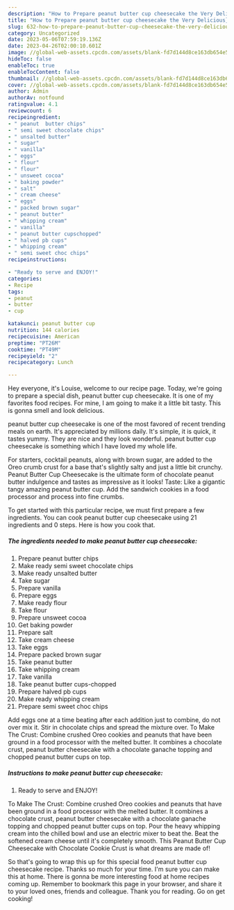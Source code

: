 ```yaml
---
description: "How to Prepare peanut butter cup cheesecake the Very Delicious}"
title: "How to Prepare peanut butter cup cheesecake the Very Delicious}"
slug: 632-how-to-prepare-peanut-butter-cup-cheesecake-the-very-delicious
category: Uncategorized
date: 2023-05-06T07:59:19.136Z
date: 2023-04-26T02:00:10.601Z
image: //global-web-assets.cpcdn.com/assets/blank-fd7d144d8ce163db654e5a02c40b08a2775adb7897d16e4062681dc7e1b2800f.png
hideToc: false
enableToc: true
enableTocContent: false
thumbnail: //global-web-assets.cpcdn.com/assets/blank-fd7d144d8ce163db654e5a02c40b08a2775adb7897d16e4062681dc7e1b2800f.png
cover: //global-web-assets.cpcdn.com/assets/blank-fd7d144d8ce163db654e5a02c40b08a2775adb7897d16e4062681dc7e1b2800f.png
author: Admin
authorAv: notfound
ratingvalue: 4.1
reviewcount: 6
recipeingredient:
- " peanut  butter chips"
- " semi sweet chocolate chips"
- " unsalted butter"
- " sugar"
- " vanilla"
- " eggs"
- " flour"
- " flour"
- " unsweet cocoa"
- " baking powder"
- " salt"
- " cream cheese"
- " eggs"
- " packed brown sugar"
- " peanut butter"
- " whipping cream"
- " vanilla"
- " peanut butter cupschopped"
- " halved pb cups"
- " whipping cream"
- " semi sweet choc chips"
recipeinstructions:

- "Ready to serve and ENJOY!"
categories:
- Recipe
tags:
- peanut
- butter
- cup

katakunci: peanut butter cup 
nutrition: 144 calories
recipecuisine: American
preptime: "PT26M"
cooktime: "PT49M"
recipeyield: "2"
recipecategory: Lunch

---
```



Hey everyone, it's Louise, welcome to our recipe page. Today, we're going to prepare a special dish, peanut butter cup cheesecake. It is one of my favorites food recipes. For mine, I am going to make it a little bit tasty. This is gonna smell and look delicious.

peanut butter cup cheesecake is one of the most favored of recent trending meals on earth. It's appreciated by millions daily. It's simple, it is quick, it tastes yummy. They are nice and they look wonderful. peanut butter cup cheesecake is something which I have loved my whole life.

For starters, cocktail peanuts, along with brown sugar, are added to the Oreo crumb crust for a base that&#39;s slightly salty and just a little bit crunchy. Peanut Butter Cup Cheesecake is the ultimate form of chocolate peanut butter indulgence and tastes as impressive as it looks! Taste: Like a gigantic tangy amazing peanut butter cup. Add the sandwich cookies in a food processor and process into fine crumbs.


To get started with this particular recipe, we must first prepare a few ingredients. You can cook peanut butter cup cheesecake using 21 ingredients and 0 steps. Here is how you cook that.

<!--inarticleads1-->

##### The ingredients needed to make peanut butter cup cheesecake:

1. Prepare  peanut  butter chips
1. Make ready  semi sweet chocolate chips
1. Make ready  unsalted butter
1. Take  sugar
1. Prepare  vanilla
1. Prepare  eggs
1. Make ready  flour
1. Take  flour
1. Prepare  unsweet cocoa
1. Get  baking powder
1. Prepare  salt
1. Take  cream cheese
1. Take  eggs
1. Prepare  packed brown sugar
1. Take  peanut butter
1. Take  whipping cream
1. Take  vanilla
1. Take  peanut butter cups-chopped
1. Prepare  halved pb cups
1. Make ready  whipping cream
1. Prepare  semi sweet choc chips


Add eggs one at a time beating after each addition just to combine, do not over mix it. Stir in chocolate chips and spread the mixture over. To Make The Crust: Combine crushed Oreo cookies and peanuts that have been ground in a food processor with the melted butter. It combines a chocolate crust, peanut butter cheesecake with a chocolate ganache topping and chopped peanut butter cups on top. 

<!--inarticleads2-->

##### Instructions to make peanut butter cup cheesecake:


1. Ready to serve and ENJOY!

To Make The Crust: Combine crushed Oreo cookies and peanuts that have been ground in a food processor with the melted butter. It combines a chocolate crust, peanut butter cheesecake with a chocolate ganache topping and chopped peanut butter cups on top. Pour the heavy whipping cream into the chilled bowl and use an electric mixer to beat the. Beat the softened cream cheese until it&#39;s completely smooth. This Peanut Butter Cup Cheesecake with Chocolate Cookie Crust is what dreams are made of! 

So that's going to wrap this up for this special food peanut butter cup cheesecake recipe. Thanks so much for your time. I'm sure you can make this at home. There is gonna be more interesting food at home recipes coming up. Remember to bookmark this page in your browser, and share it to your loved ones, friends and colleague. Thank you for reading. Go on get cooking!
